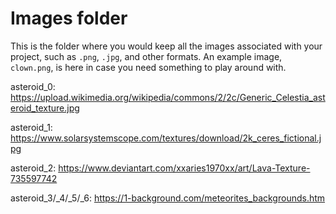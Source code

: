 # Images folder

This is the folder where you would keep all the images associated with your project, such as `.png`, `.jpg`, and other formats. An example image, `clown.png`, is here in case you need something to play around with.


asteroid_0: https://upload.wikimedia.org/wikipedia/commons/2/2c/Generic_Celestia_asteroid_texture.jpg

asteroid_1: https://www.solarsystemscope.com/textures/download/2k_ceres_fictional.jpg

asteroid_2: https://www.deviantart.com/xxaries1970xx/art/Lava-Texture-735597742

asteroid_3/_4/_5/_6: https://1-background.com/meteorites_backgrounds.htm
